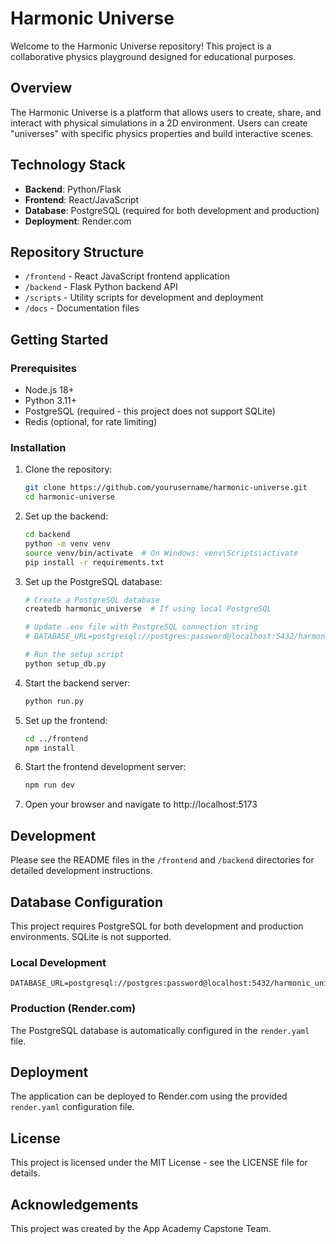 # Harmonic Universe

Welcome to the Harmonic Universe repository! This project is a collaborative physics playground designed for educational purposes.

## Overview

The Harmonic Universe is a platform that allows users to create, share, and interact with physical simulations in a 2D environment. Users can create "universes" with specific physics properties and build interactive scenes.

## Technology Stack

- **Backend**: Python/Flask
- **Frontend**: React/JavaScript
- **Database**: PostgreSQL (required for both development and production)
- **Deployment**: Render.com

## Repository Structure

- `/frontend` - React JavaScript frontend application
- `/backend` - Flask Python backend API
- `/scripts` - Utility scripts for development and deployment
- `/docs` - Documentation files

## Getting Started

### Prerequisites

- Node.js 18+
- Python 3.11+
- PostgreSQL (required - this project does not support SQLite)
- Redis (optional, for rate limiting)

### Installation

1. Clone the repository:

   ```bash
   git clone https://github.com/yourusername/harmonic-universe.git
   cd harmonic-universe
   ```

2. Set up the backend:

   ```bash
   cd backend
   python -m venv venv
   source venv/bin/activate  # On Windows: venv\Scripts\activate
   pip install -r requirements.txt
   ```

3. Set up the PostgreSQL database:

   ```bash
   # Create a PostgreSQL database
   createdb harmonic_universe  # If using local PostgreSQL

   # Update .env file with PostgreSQL connection string
   # DATABASE_URL=postgresql://postgres:password@localhost:5432/harmonic_universe

   # Run the setup script
   python setup_db.py
   ```

4. Start the backend server:

   ```bash
   python run.py
   ```

5. Set up the frontend:

   ```bash
   cd ../frontend
   npm install
   ```

6. Start the frontend development server:

   ```bash
   npm run dev
   ```

7. Open your browser and navigate to http://localhost:5173

## Development

Please see the README files in the `/frontend` and `/backend` directories for detailed development instructions.

## Database Configuration

This project requires PostgreSQL for both development and production environments. SQLite is not supported.

### Local Development

```
DATABASE_URL=postgresql://postgres:password@localhost:5432/harmonic_universe
```

### Production (Render.com)

The PostgreSQL database is automatically configured in the `render.yaml` file.

## Deployment

The application can be deployed to Render.com using the provided `render.yaml` configuration file.

## License

This project is licensed under the MIT License - see the LICENSE file for details.

## Acknowledgements

This project was created by the App Academy Capstone Team. 